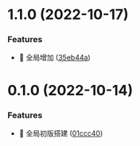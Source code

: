 

# 1.1.0 (2022-10-17)


### Features

* 🎸 全局增加 ([35eb44a](https://github.com/NewNameArk/create-lio-fs/commit/35eb44a99f1687541c92a1c4be3fd1864804e6c4))

# 0.1.0 (2022-10-14)


### Features

* 🎸 全局初版搭建 ([01ccc40](https://gitlab-bd.mxnavi.com:10022/lio-after/fs/lio-fs-template/commit/01ccc40f48e9442a5e9ef255d81da3c4c698ef5f))
